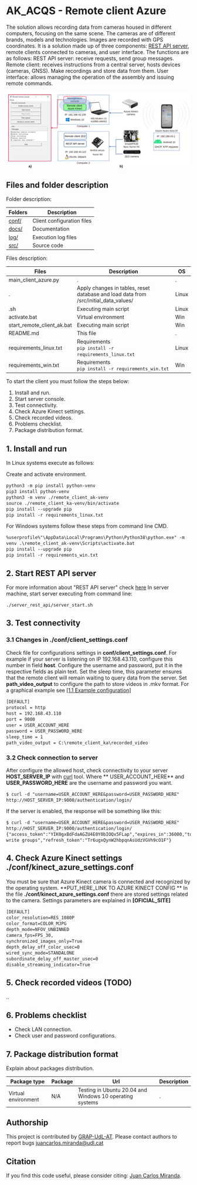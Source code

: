 # AK_ACQS - Remote client Azure

The solution allows recording data from cameras housed in different computers, focusing on the same scene. The cameras
are of different brands, models and technologies. Images are recorded with GPS coordinates. It is a solution made up of
three components: [REST API server](https://github.com/GRAP-UdL-AT/ak_acquisition_system/tree/main/server_rest_api/), remote clients connected to cameras, and user interface. The functions are as follows:
REST API server: receive requests, send group messages. Remote client: receives instructions from a central server, hosts
devices (cameras, GNSS). Make recordings and store data from them. User interface: allows managing the operation of the
assembly and issuing remote commands.

![REMOTE_CLIENT_AK](https://github.com/GRAP-UdL-AT/ak_acquisition_system/blob/main/remote_client_ak/docs/img/remote_client_azure_presentation.png?raw=true)

## Files and folder description

Folder description:

| Folders                    | Description            |
|---------------------------|-------------------------|
| [conf/](https://github.com/GRAP-UdL-AT/ak_acquisition_system/tree/main/remote_client_ak/conf/) | Client configuration files |
| [docs/](https://github.com/GRAP-UdL-AT/ak_acquisition_system/tree/main/remote_client_ak/docs/) | Documentation |
| [log/](https://github.com/GRAP-UdL-AT/ak_acquisition_system/tree/main/remote_client_ak/log/) | Execution log files |
| [src/](https://github.com/GRAP-UdL-AT/ak_acquisition_system/tree/main/remote_client_ak/src/) | Source code |


Files description:

| Files                    | Description              | OS |
|---------------------------|-------------------------|---|
| main_client_azure.py | . | . |
| . | Apply changes in tables, reset database and load data from /src/initial_data_values/ | Linux |
| .sh | Executing main script | Linux |
| activate.bat | Virtual environment | Win |
| start_remote_client_ak.bat | Executing main script | Win |
| README.md | This file | . |
| requirements_linux.txt | Requirements <br>```pip install -r requirements_linux.txt``` | Linux |
| requirements_win.txt | Requirements <br>```pip install -r requirements_win.txt``` | Win |


To start the client you must follow the steps below:
1. Install and run.
2. Start server console.
3. Test connectivity.
4. Check Azure Kinect settings.
5. Check recorded videos.
6. Problems checklist.
7. Package distribution format.

## 1. Install and run

In Linux systems execute as follows:

Create and activate environment.

```
python3 -m pip install python-venv
pip3 install python-venv
python3 -m venv ./remote_client_ak-venv
source ./remote_client_ka-venv/bin/activate
pip install --upgrade pip
pip install -r requirements_linux.txt
```


For Windows systems follow these steps from command line CMD.

```
%userprofile%"\AppData\Local\Programs\Python\Python38\python.exe" -m venv .\remote_client_ak-venv\Scripts\activate.bat
pip install --upgrade pip
pip install -r requirements_win.txt
```

## 2. Start REST API server

For more information about "REST API server"
check [here](https://github.com/GRAP-UdL-AT/ak_acquisition_system/tree/main/server_rest_api/)
In server machine, start server executing from command line:

```
./server_rest_api/server_start.sh
```

## 3. Test connectivity

### 3.1 Changes in ./conf/client_settings.conf

Check file for configurations settings in **conf/client_settings.conf**.
For example if your server is listening on IP 192.168.43.110, configure this number in field **host**.
Configure the username and password, put it in the respective fields as plain text.
Set the sleep time, this parameter ensures that the remote client will remain waiting to query data from the server.
Set **path_video_output** to configure the path to store videos in .mkv format. For a graphical example see [[1.1 Example configuration]](https://github.com/GRAP-UdL-AT/ak_acquisition_system#11-example-configuration---capturing-fruit-data-using-the-ak_acqs-software)

```
[DEFAULT]
protocol = http
host = 192.168.43.110
port = 9000
user = USER_ACCOUNT_HERE
password = USER_PASSWORD_HERE
sleep_time = 1
path_video_output = C:\remote_client_ka\recorded_video
```



### 3.2 Check connection to server

After configure the allowed host, check connectivity to your server **HOST_SERVER_IP** with [curl](https://curl.se/) tool. Where **
USER_ACCOUNT_HERE** and **USER_PASSWORD_HERE** are the username and password you want.

```
$ curl -d "username=USER_ACCOUNT_HERE&password=USER_PASSWORD_HERE" http://HOST_SERVER_IP:9000/authentication/login/
```

If the server is enabled, the response will be something like this:

```
$ curl -d "username=USER_ACCOUNT_HERE&password=USER_PASSWORD_HERE" http://HOST_SERVER_IP:9000/authentication/login/
{"access_token":"YIK0gxBdFdaAGZU4E0Y0bIOQx5FLap","expires_in":36000,"token_type":"Bearer","scope":"read write groups","refresh_token":"Tr6ugxQynW2hbpqnAsUdzVGVh9cO1F"}
```

## 4. Check Azure Kinect settings ./conf/kinect_azure_settings.conf
You must be sure that Azure Kinect camera is connected and recognized by the operating system.
**PUT_HERE_LINK TO AZURE KINECT CONFIG **
In the file **./conf/kinect_azure_settings.conf** there are stored settings related to the camera.
Settings parameters are explained in **[OFICIAL_SITE]** 
```
[DEFAULT]
color_resolution=RES_1080P
color_format=COLOR_MJPG
depth_mode=NFOV_UNBINNED
camera_fps=FPS_30,
synchronized_images_only=True
depth_delay_off_color_usec=0
wired_sync_mode=STANDALONE
subordinate_delay_off_master_usec=0
disable_streaming_indicator=True
```


## 5. Check recorded videos (TODO)
..


## 6. Problems checklist

* Check LAN connection.
* Check user and password configurations.

## 7. Package distribution format

Explain about packages distribution.

| Package type | Package |  Url |  Description | 
|--------------|---------|------|------|
| Virtual environment          | N/A    | Testing in Ubuntu 20.04 and Windows 10 operating systems | . |

## Authorship

This project is contributed by [GRAP-UdL-AT](http://www.grap.udl.cat/en/index.html). Please contact authors to report
bugs juancarlos.miranda@udl.cat

## Citation

If you find this code useful, please consider citing:
[Juan Carlos Miranda](https://github.com/juancarlosmiranda).
